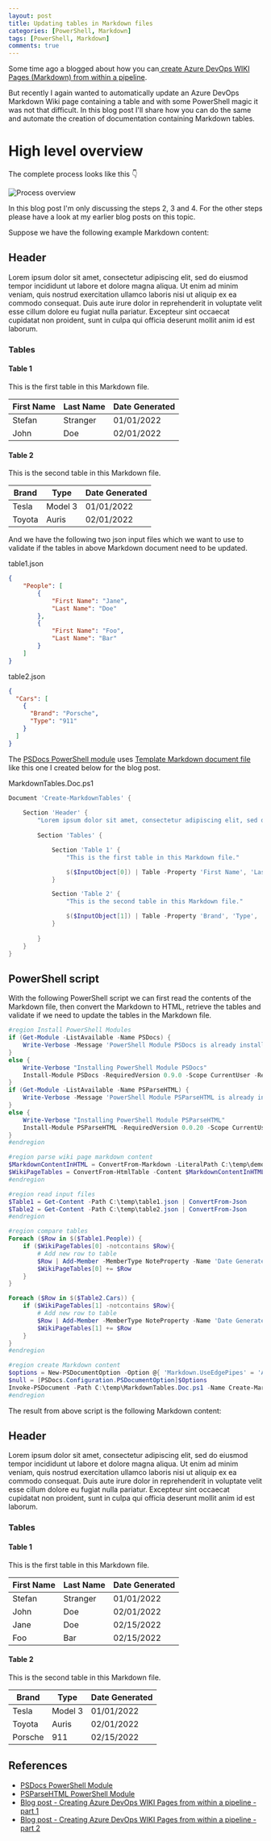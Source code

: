 ```yaml
---
layout: post
title: Updating tables in Markdown files
categories: [PowerShell, Markdown]
tags: [PowerShell, Markdown]
comments: true
---
```


Some time ago a blogged about how you can<a href="https://stefanstranger.github.io/2020/04/25/CreatingAzureDevOpsWIKIPagesFromWithApipelinePart2/" target="_blank"> create Azure DevOps WIKI Pages (Markdown) from within a pipeline</a>.

But recently I again wanted to automatically update an Azure DevOps Markdown Wiki page containing a table and with some PowerShell magic it was not that difficult. In this blog post I'll share how you can do the same and automate the creation of documentation containing Markdown tables.

# High level overview

The complete process looks like this 👇

![Process overview](/assets/15-02-2022-02.png)

In this blog post I'm only discussing the steps 2, 3 and 4. For the other steps please have a look at my earlier blog posts on this topic.

Suppose we have the following example Markdown content:

## Header

Lorem ipsum dolor sit amet, consectetur adipiscing elit, sed do eiusmod tempor incididunt ut labore et dolore magna aliqua. Ut enim ad minim veniam, quis nostrud exercitation ullamco laboris nisi ut aliquip ex ea commodo consequat. Duis aute irure dolor in reprehenderit in voluptate velit esse cillum dolore eu fugiat nulla pariatur. Excepteur sint occaecat cupidatat non proident, sunt in culpa qui officia deserunt mollit anim id est laborum.

### Tables

#### Table 1

This is the first table in this Markdown file.

|First Name|Last Name|Date Generated|
|----------|---------|--------------|
|Stefan|Stranger|01/01/2022|
|John|Doe|02/01/2022|

#### Table 2

This is the second table in this Markdown file.

|Brand|Type|Date Generated|
|-----|----|--------------|
|Tesla|Model 3|01/01/2022|
|Toyota|Auris|02/01/2022|

And we have the following two json input files which we want to use to validate if the tables in above Markdown document need to be updated.

table1.json

```json
{
    "People": [
        {
            "First Name": "Jane",
            "Last Name": "Doe"
        },
        {
            "First Name": "Foo",
            "Last Name": "Bar"
        }
    ]
}
```

table2.json

```json
{
  "Cars": [
    {
      "Brand": "Porsche",
      "Type": "911"
    }
  ]
}
```

The [PSDocs PowerShell module](https://github.com/microsoft/PSDocs) uses [Template Markdown document file](https://github.com/microsoft/PSDocs) like this one I created below for the blog post.

MarkdownTables.Doc.ps1
```PowerShell
Document 'Create-MarkdownTables' {
    
    Section 'Header' {
        "Lorem ipsum dolor sit amet, consectetur adipiscing elit, sed do eiusmod tempor incididunt ut labore et dolore magna aliqua. Ut enim ad minim veniam, quis nostrud exercitation ullamco laboris nisi ut aliquip ex ea commodo consequat. Duis aute irure dolor in reprehenderit in voluptate velit esse cillum dolore eu fugiat nulla pariatur. Excepteur sint occaecat cupidatat non proident, sunt in culpa qui officia deserunt mollit anim id est laborum."
    
        Section 'Tables' {

            Section 'Table 1' {
                "This is the first table in this Markdown file."

                $($InputObject[0]) | Table -Property 'First Name', 'Last Name', 'Date Generated'
            }

            Section 'Table 2' {
                "This is the second table in this Markdown file."

                $($InputObject[1]) | Table -Property 'Brand', 'Type', 'Date Generated'
            }
        
        }
    }    
}

```

## PowerShell script

With the following PowerShell script we can first read the contents of the Markdown file, then convert the Markdown to HTML, retrieve the tables and validate if we need to update the tables in the Markdown file.

```PowerShell
#region Install PowerShell Modules
if (Get-Module -ListAvailable -Name PSDocs) {
    Write-Verbose -Message 'PowerShell Module PSDocs is already installed'
}
else {
    Write-Verbose "Installing PowerShell Module PSDocs"
    Install-Module PSDocs -RequiredVersion 0.9.0 -Scope CurrentUser -Repository PSGallery -SkipPublisherCheck -Confirm:$false -Force | Out-Null
}
if (Get-Module -ListAvailable -Name PSParseHTML) {
    Write-Verbose -Message 'PowerShell Module PSParseHTML is already installed'
}
else {
    Write-Verbose "Installing PowerShell Module PSParseHTML"
    Install-Module PSParseHTML -RequiredVersion 0.0.20 -Scope CurrentUser -Repository PSGallery -SkipPublisherCheck -Confirm:$false -Force | Out-Null
}
#endregion

#region parse wiki page markdown content
$MarkdownContentInHTML = ConvertFrom-Markdown -LiteralPath C:\temp\demo.md | Select-Object -ExpandProperty html
$WikiPageTables = ConvertFrom-HtmlTable -Content $MarkdownContentInHTML
#endregion

#region read input files
$Table1 = Get-Content -Path C:\temp\table1.json | ConvertFrom-Json
$Table2 = Get-Content -Path C:\temp\table2.json | ConvertFrom-Json
#endregion

#region compare tables
Foreach ($Row in $($Table1.People)) {
    if ($WikiPageTables[0] -notcontains $Row){
        # Add new row to table
        $Row | Add-Member -MemberType NoteProperty -Name 'Date Generated' -Value (Get-Date -Format "MM/dd/yyyy")
        $WikiPageTables[0] += $Row
    }
}

Foreach ($Row in $($Table2.Cars)) {
    if ($WikiPageTables[1] -notcontains $Row){
        # Add new row to table
        $Row | Add-Member -MemberType NoteProperty -Name 'Date Generated' -Value (Get-Date -Format "MM/dd/yyyy")
        $WikiPageTables[1] += $Row
    }
}
#endregion

#region create Markdown content
$options = New-PSDocumentOption -Option @{ 'Markdown.UseEdgePipes' = 'Always'; 'Markdown.ColumnPadding' = 'None' };
$null = [PSDocs.Configuration.PSDocumentOption]$Options
Invoke-PSDocument -Path C:\temp\MarkdownTables.Doc.ps1 -Name Create-MarkdownTables -InputObject $WikiPageTables -Option $options
#endregion
```

The result from above script is the following Markdown content:

## Header

Lorem ipsum dolor sit amet, consectetur adipiscing elit, sed do eiusmod tempor incididunt ut labore et dolore magna aliqua. Ut enim ad minim veniam, quis nostrud exercitation ullamco laboris nisi ut aliquip ex ea commodo consequat. Duis aute irure dolor in reprehenderit in voluptate velit esse cillum dolore eu fugiat nulla pariatur. Excepteur sint occaecat cupidatat non proident, sunt in culpa qui officia deserunt mollit anim id est laborum.

### Tables

#### Table 1

This is the first table in this Markdown file.

|First Name|Last Name|Date Generated|
|----------|---------|--------------|
|Stefan|Stranger|01/01/2022|
|John|Doe|02/01/2022|
|Jane|Doe|02/15/2022|
|Foo|Bar|02/15/2022|

#### Table 2

This is the second table in this Markdown file.

|Brand|Type|Date Generated|
|-----|----|--------------|
|Tesla|Model 3|01/01/2022|
|Toyota|Auris|02/01/2022|
|Porsche|911|02/15/2022|

## References

- [PSDocs PowerShell Module](https://github.com/microsoft/PSDocs)
- [PSParseHTML PowerShell Module](https://github.com/EvotecIT/PSParseHTML)
- [Blog post - Creating Azure DevOps WIKI Pages from within a pipeline - part 1](https://stefanstranger.github.io/2020/04/12/CreatingAzureDevOpsWIKIPagesFromWithApipeline/)
- [Blog post - Creating Azure DevOps WIKI Pages from within a pipeline - part 2](https://stefanstranger.github.io/2020/04/25/CreatingAzureDevOpsWIKIPagesFromWithApipelinePart2/)